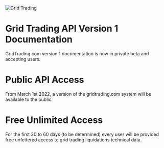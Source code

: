 ![Grid Trading](https://i.imgur.com/nvpnasc.png)

# Grid Trading API Version 1 Documentation
GridTrading.com version 1 documentation is now in private beta and accepting users.

# Public API Access
From March 1st 2022, a version of the gridtrading.com system will be available to the public.

# Free Unlimited Access
For the first 30 to 60  days (to be determined) every user will be provided free unfettered access to grid trading liquidations technical data. 
